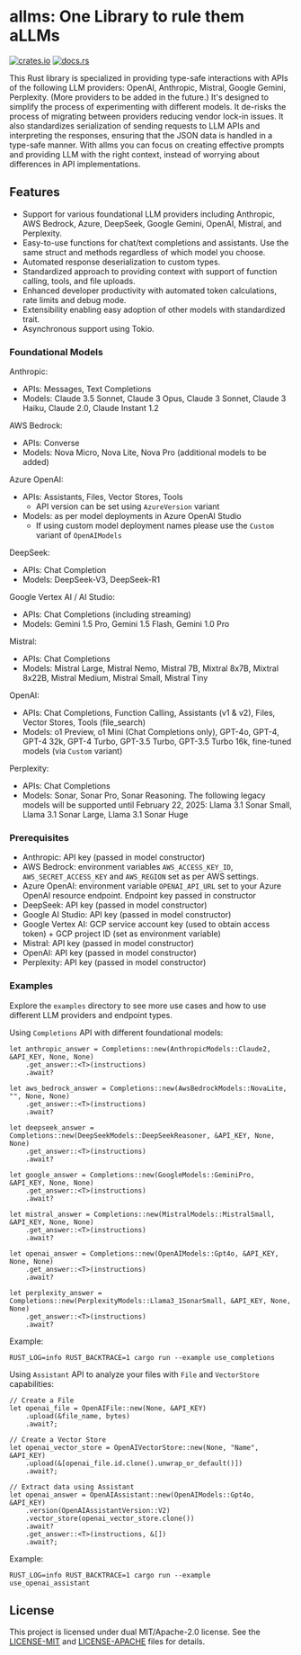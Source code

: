 # allms: One Library to rule them aLLMs
[![crates.io](https://img.shields.io/crates/v/allms.svg)](https://crates.io/crates/allms)
[![docs.rs](https://docs.rs/allms/badge.svg)](https://docs.rs/allms)

This Rust library is specialized in providing type-safe interactions with APIs of the following LLM providers: OpenAI, Anthropic, Mistral, Google Gemini, Perplexity. (More providers to be added in the future.) It's designed to simplify the process of experimenting with different models. It de-risks the process of migrating between providers reducing vendor lock-in issues. It also standardizes serialization of sending requests to LLM APIs and interpreting the responses, ensuring that the JSON data is handled in a type-safe manner. With allms you can focus on creating effective prompts and providing LLM with the right context, instead of worrying about differences in API implementations.

## Features

- Support for various foundational LLM providers including Anthropic, AWS Bedrock, Azure, DeepSeek, Google Gemini, OpenAI, Mistral, and Perplexity.
- Easy-to-use functions for chat/text completions and assistants. Use the same struct and methods regardless of which model you choose.
- Automated response deserialization to custom types.
- Standardized approach to providing context with support of function calling, tools, and file uploads.
- Enhanced developer productivity with automated token calculations, rate limits and debug mode.
- Extensibility enabling easy adoption of other models with standardized trait.
- Asynchronous support using Tokio.

### Foundational Models
Anthropic:
- APIs: Messages, Text Completions
- Models: Claude 3.5 Sonnet, Claude 3 Opus, Claude 3 Sonnet, Claude 3 Haiku, Claude 2.0, Claude Instant 1.2

AWS Bedrock:
- APIs: Converse
- Models: Nova Micro, Nova Lite, Nova Pro (additional models to be added)

Azure OpenAI:
- APIs: Assistants, Files, Vector Stores, Tools
    - API version can be set using `AzureVersion` variant
- Models: as per model deployments in Azure OpenAI Studio
    - If using custom model deployment names please use the `Custom` variant of `OpenAIModels`

DeepSeek:
- APIs: Chat Completion
- Models: DeepSeek-V3, DeepSeek-R1

Google Vertex AI / AI Studio:
- APIs: Chat Completions (including streaming)
- Models: Gemini 1.5 Pro, Gemini 1.5 Flash, Gemini 1.0 Pro

Mistral:
- APIs: Chat Completions
- Models: Mistral Large, Mistral Nemo, Mistral 7B, Mixtral 8x7B, Mixtral 8x22B, Mistral Medium, Mistral Small, Mistral Tiny

OpenAI:
- APIs: Chat Completions, Function Calling, Assistants (v1 & v2), Files, Vector Stores, Tools (file_search)
- Models: o1 Preview, o1 Mini (Chat Completions only), GPT-4o, GPT-4, GPT-4 32k, GPT-4 Turbo, GPT-3.5 Turbo, GPT-3.5 Turbo 16k, fine-tuned models (via `Custom` variant)

Perplexity:
- APIs: Chat Completions
- Models: Sonar, Sonar Pro, Sonar Reasoning. The following legacy models will be supported until February 22, 2025: Llama 3.1 Sonar Small, Llama 3.1 Sonar Large, Llama 3.1 Sonar Huge

### Prerequisites
- Anthropic: API key (passed in model constructor)
- AWS Bedrock: environment variables `AWS_ACCESS_KEY_ID`, `AWS_SECRET_ACCESS_KEY` and `AWS_REGION` set as per AWS settings.
- Azure OpenAI: environment variable `OPENAI_API_URL` set to your Azure OpenAI resource endpoint. Endpoint key passed in constructor
- DeepSeek: API key (passed in model constructor)
- Google AI Studio: API key (passed in model constructor)
- Google Vertex AI: GCP service account key (used to obtain access token) + GCP project ID (set as environment variable)
- Mistral: API key (passed in model constructor)
- OpenAI: API key (passed in model constructor)
- Perplexity: API key (passed in model constructor)

### Examples
Explore the `examples` directory to see more use cases and how to use different LLM providers and endpoint types.

Using `Completions` API with different foundational models:
```
let anthropic_answer = Completions::new(AnthropicModels::Claude2, &API_KEY, None, None)
    .get_answer::<T>(instructions)
    .await?

let aws_bedrock_answer = Completions::new(AwsBedrockModels::NovaLite, "", None, None)
    .get_answer::<T>(instructions)
    .await?

let deepseek_answer = Completions::new(DeepSeekModels::DeepSeekReasoner, &API_KEY, None, None)
    .get_answer::<T>(instructions)
    .await?

let google_answer = Completions::new(GoogleModels::GeminiPro, &API_KEY, None, None)
    .get_answer::<T>(instructions)
    .await?

let mistral_answer = Completions::new(MistralModels::MistralSmall, &API_KEY, None, None)
    .get_answer::<T>(instructions)
    .await?

let openai_answer = Completions::new(OpenAIModels::Gpt4o, &API_KEY, None, None)
    .get_answer::<T>(instructions)
    .await?

let perplexity_answer = Completions::new(PerplexityModels::Llama3_1SonarSmall, &API_KEY, None, None)
    .get_answer::<T>(instructions)
    .await?
```

Example:
```
RUST_LOG=info RUST_BACKTRACE=1 cargo run --example use_completions
```

Using `Assistant` API to analyze your files with `File` and `VectorStore` capabilities:
```
// Create a File
let openai_file = OpenAIFile::new(None, &API_KEY)
    .upload(&file_name, bytes)
    .await?;

// Create a Vector Store
let openai_vector_store = OpenAIVectorStore::new(None, "Name", &API_KEY)
    .upload(&[openai_file.id.clone().unwrap_or_default()])
    .await?;

// Extract data using Assistant 
let openai_answer = OpenAIAssistant::new(OpenAIModels::Gpt4o, &API_KEY)
    .version(OpenAIAssistantVersion::V2)
    .vector_store(openai_vector_store.clone())
    .await?
    .get_answer::<T>(instructions, &[])
    .await?;
```

Example:
```
RUST_LOG=info RUST_BACKTRACE=1 cargo run --example use_openai_assistant
```

## License
This project is licensed under dual MIT/Apache-2.0 license. See the [LICENSE-MIT](LICENSE-MIT) and [LICENSE-APACHE](LICENSE-APACHE) files for details.
